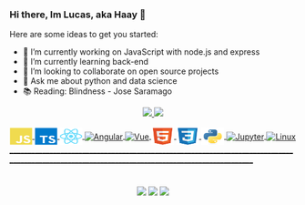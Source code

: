 ### Hi there, Im Lucas, aka Haay 👋

Here are some ideas to get you started:

- 🔭 I’m currently working on JavaScript with node.js and express
- 🌱 I’m currently learning back-end
- 👯 I’m looking to collaborate on open source projects
- 💬 Ask me about python and data science
- 📚 Reading: Blindness - Jose Saramago

<div align="center">
  <a href="https://github.com/lucashaay">
  <img height="180em" src="https://github-readme-stats.vercel.app/api?username=lucashaay&show_icons=true&theme=dracula&include_all_commits=true&count_private=true"/>
  <img height="180em" src="https://github-readme-stats.vercel.app/api/top-langs/?username=lucashaay&layout=compact&langs_count=7&theme=dracula"/>
</div>
<div style="display: inline_block"><br>
  <img alt="JavaScript" align="center" height="30" width="40" src="https://raw.githubusercontent.com/devicons/devicon/master/icons/javascript/javascript-plain.svg">
  <img alt="TypeScript" align="center" height="30" width="40" src="https://raw.githubusercontent.com/devicons/devicon/master/icons/typescript/typescript-plain.svg">
  <img alt="React JS" align="center" height="30" width="40" src="https://raw.githubusercontent.com/devicons/devicon/master/icons/react/react-original.svg">
  <img alt="Angular" align="center" height="30" width="40" src="https://cdn.jsdelivr.net/gh/devicons/devicon/icons/angularjs/angularjs-original.svg" />
  <img alt="Vue" align="center" height="30" width="40" src="https://cdn.jsdelivr.net/gh/devicons/devicon/icons/vuejs/vuejs-original.svg" />
  <img alt="HTML" align="center" height="30" width="40" src="https://raw.githubusercontent.com/devicons/devicon/master/icons/html5/html5-original.svg">
  <img alt="CSS" align="center" height="30" width="40" src="https://raw.githubusercontent.com/devicons/devicon/master/icons/css3/css3-original.svg">
  <img alt="Python" align="center" height="30" width="40" src="https://raw.githubusercontent.com/devicons/devicon/master/icons/python/python-original.svg">
 <img alt="Jupyter" align="center" height="30" width="40" src="https://cdn.jsdelivr.net/gh/devicons/devicon/icons/jupyter/jupyter-original.svg" />
 <img alt="Linux" align="center" height="30" width="40" src="https://cdn.jsdelivr.net/gh/devicons/devicon/icons/linux/linux-original.svg" />
</div>
 _________________________________________________________________________________________________________________________________________________
<div align ="center">
  <h1></h1>
  <a href="https://instagram.com/lucashaay" target="_blank"><img src="https://img.shields.io/badge/-Instagram-%23E4405F?style=for-the-badge&logo=instagram&logoColor=white" target="_blank"></a>
  <a href = "mailto:lucasrai92@gmail.com"><img src="https://img.shields.io/badge/-Gmail-%23333?style=for-the-badge&logo=gmail&logoColor=white" target="_blank"></a>
  <a href="https://www.linkedin.com/in/lucasrai/" target="_blank"><img src="https://img.shields.io/badge/-LinkedIn-%230077B5?style=for-the-badge&logo=linkedin&logoColor=white" target="_blank"></a> 
</div>
